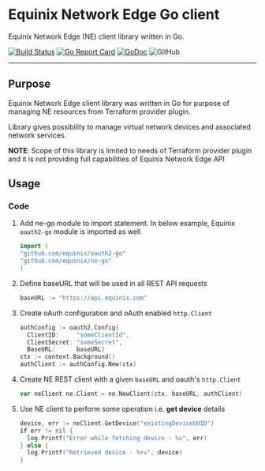 # Equinix Network Edge Go client

Equinix Network Edge (NE) client library written in Go.

[![Build Status](https://travis-ci.com/equinix/ne-go.svg?branch=master)](https://travis-ci.com/github/equinix/ne-go)
[![Go Report Card](https://goreportcard.com/badge/github.com/equinix/ne-go)](https://goreportcard.com/report/github.com/equinix/ne-go)
[![GoDoc](https://godoc.org/github.com/equinix/ne-go?status.svg)](https://godoc.org/github.com/equinix/ne-go)
![GitHub](https://img.shields.io/github/license/equinix/ne-go)

---

## Purpose

Equinix Network Edge client library was written in Go for purpose of managing NE
resources from Terraform provider plugin.

Library gives possibility to manage virtual network devices and associated network
services.

**NOTE**: Scope of this library is limited to needs of Terraform provider plugin
and it is not providing full capabilities of Equinix Network Edge API

## Usage

### Code

1. Add ne-go module to import statement.
   In below example, Equinix `oauth2-go` module is imported as well

   ```go
   import (
   "github.com/equinix/oauth2-go"
   "github.com/equinix/ne-go"
   )
   ```

2. Define baseURL that will be used in all REST API requests

    ```go
    baseURL := "https://api.equinix.com"
    ```

3. Create oAuth configuration and oAuth enabled `http.Client`

    ```go
    authConfig := oauth2.Config{
      ClientID:     "someClientId",
      ClientSecret: "someSecret",
      BaseURL:      baseURL}
    ctx := context.Background()
    authClient := authConfig.New(ctx)
    ```

4. Create NE REST client with a given `baseURL` and oauth's `http.Client`

    ```go
    var neClient ne.Client = ne.NewClient(ctx, baseURL, authClient)
    ```

5. Use NE client to perform some operation i.e. **get device** details

    ```go
    device, err := neClient.GetDevice("existingDeviceUUID")
    if err != nil {
      log.Printf("Error while fetching device - %v", err)
    } else {
      log.Printf("Retrieved device - %+v", device)
    }
    ```
